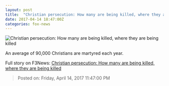 ```yaml
---
layout: post
title:  "Christian persecution: How many are being killed, where they are being killed"
date: 2017-04-14 18:47:00Z
categories: fox-news
---
```


![Christian persecution: How many are being killed, where they are being killed](http://a57.foxnews.com/media2.foxnews.com/2015/08/20/0/0/082015_hn_christians_640.jpg?ve=1)

An average of 90,000 Christians are martyred each year.


Full story on F3News: [Christian persecution: How many are being killed, where they are being killed](http://www.f3nws.com/n/Ubkeb)

> Posted on: Friday, April 14, 2017 11:47:00 PM
